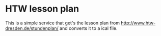 # HTW lesson plan

This is a simple service that get's the lesson plan from http://www.htw-dresden.de/stundenplan/ and converts it to a ical file.
